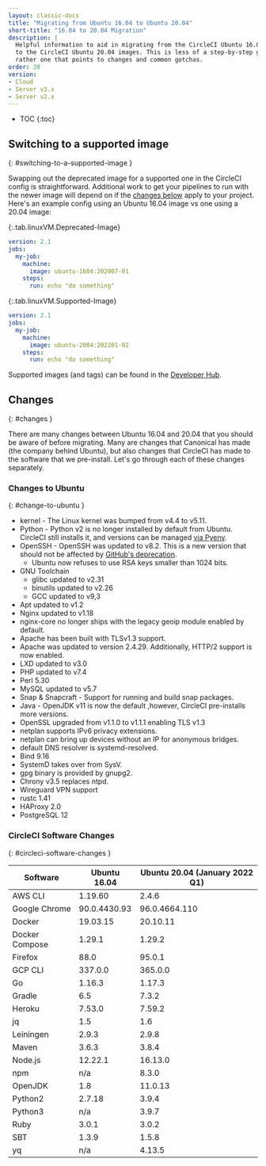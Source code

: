 ```yaml
---
layout: classic-docs
title: "Migrating from Ubuntu 16.04 to Ubuntu 20.04"
short-title: "16.04 to 20.04 Migration"
description: |
  Helpful information to aid in migrating from the CircleCI Ubuntu 16.04 images
  to the CircleCI Ubuntu 20.04 images. This is less of a step-by-step guide but
  rather one that points to changes and common gotchas.
order: 20
version:
- Cloud
- Server v3.x
- Server v2.x
---
```


* TOC
{:toc}

## Switching to a supported image
{: #switching-to-a-supported-image }

Swapping out the deprecated image for a supported one in the CircleCI config is straightforward.
Additional work to get your pipelines to run with the newer image will depend on if the [changes below](#changes) apply to your project.
Here's an example config using an Ubuntu 16.04 image vs one using a 20.04 image:

{:.tab.linuxVM.Deprecated-Image}
```yaml
version: 2.1
jobs:
  my-job:
    machine:
      image: ubuntu-1604:202007-01
    steps:
      run: echo "do something"
```

{:.tab.linuxVM.Supported-Image}
```yaml
version: 2.1
jobs:
  my-job:
    machine:
      image: ubuntu-2004:202201-02
    steps:
      run: echo "do something"
```

Supported images (and tags) can be found in the [Developer Hub](https://circleci.com/developer/images?imageType=machine).


## Changes
{: #changes }

There are many changes between Ubuntu 16.04 and 20.04 that you should be aware of before migrating.
Many are changes that Canonical has made (the company behind Ubuntu), but also changes that CircleCI has made to the software that we pre-install.
Let's go through each of these changes separately.

### Changes to Ubuntu
{: #change-to-ubuntu }

- kernel - The Linux kernel was bumped from v4.4 to v5.11.
- Python - Python v2 is no longer installed by default from Ubuntu. CircleCI still installs it, and versions can be managed [via Pyenv](https://github.com/pyenv/pyenv).
- OpenSSH - OpenSSH was updated to v8.2. This is a new version that should not be affected by [GitHub's deprecation](https://github.blog/2021-09-01-improving-git-protocol-security-github/).
  - Ubuntu now refuses to use RSA keys smaller than 1024 bits.
- GNU Toolchain
  - glibc updated to v2.31
  - binutils updated to v2.26
  - GCC updated to v9,3
- Apt updated to v1.2
- Nginx updated to v1.18
- nginx-core no longer ships with the legacy geoip module enabled by default.
- Apache has been built with TLSv1.3 support.
- Apache was updated to version 2.4.29. Additionally, HTTP/2 support is now enabled.
- LXD updated to v3.0
- PHP updated to v7.4
- Perl 5.30
- MySQL updated to v5.7
- Snap & Snapcraft - Support for running and build snap packages.
- Java - OpenJDK v11 is now the default ,however, CircleCI pre-installs more versions.
- OpenSSL upgraded from v1.1.0 to v1.1.1 enabling TLS v1.3
- netplan supports IPv6 privacy extensions.
- netplan can bring up devices without an IP for anonymous bridges.
- default DNS resolver is systemd-resolved.
- Bind 9.16
- SystemD takes over from SysV.
- gpg binary is provided by gnupg2.
- Chrony v3.5 replaces ntpd.
- Wireguard VPN support
- rustc 1.41
- HAProxy 2.0
- PostgreSQL 12

### CircleCI Software Changes
{: #circleci-software-changes }

| Software | Ubuntu 16.04 | Ubuntu 20.04 (January 2022 Q1) |
| --- | --- | --- |
| AWS CLI | 1.19.60 | 2.4.6 |
| Google Chrome | 90.0.4430.93 | 96.0.4664.110 |
| Docker | 19.03.15 | 20.10.11 |
| Docker Compose | 1.29.1 | 1.29.2 |
| Firefox | 88.0 | 95.0.1 |
| GCP CLI | 337.0.0 | 365.0.0 |
| Go | 1.16.3 | 1.17.3 |
| Gradle | 6.5 | 7.3.2 |
| Heroku | 7.53.0 | 7.59.2 |
| jq | 1.5 | 1.6 |
| Leiningen | 2.9.3 | 2.9.8 |
| Maven | 3.6.3 | 3.8.4 |
| Node.js | 12.22.1 | 16.13.0 |
| npm | n/a | 8.3.0 |
| OpenJDK | 1.8 | 11.0.13 |
| Python2 | 2.7.18 | 3.9.4 |
| Python3 | n/a | 3.9.7 |
| Ruby | 3.0.1 | 3.0.2 |
| SBT | 1.3.9 | 1.5.8 |
| yq | n/a | 4.13.5
